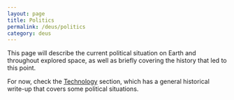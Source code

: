 ```yaml
---
layout: page
title: Politics
permalink: /deus/politics
category: deus
---
```

This page will describe the current political situation on Earth and throughout explored space, as well as briefly covering the history that led to this point.

For now, check the [Technology](technology) section, which has a general historical write-up that covers some political situations.
